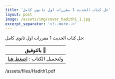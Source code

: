```yaml
---
title: 'حل كتاب الحديث 1 مقررات اول ثانوي كامل'
layout: post
image: /assets/img/cover_hadith1_1.jpg
excerpt_separator: '<!--more-->'
---
```


حل كتاب الحديث 1 مقررات اول ثانوي كامل<!--more-->:

| بالتوفيق :clap:   |
| ------------ |
| ولتحميل الكتاب  : <a href="/assets/files/Hadith1.pdf" download >اضغط هنا</a>  |

<div class="url">/assets/files/Hadith1.pdf</div>
